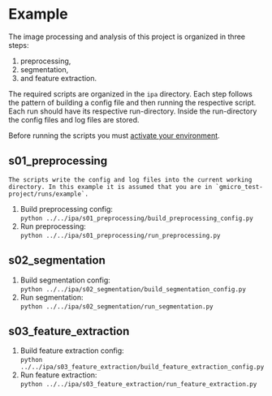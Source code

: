 # Example
<!-- start processing steps summary -->
The image processing and analysis of this project is organized in three steps:
1. preprocessing,
2. segmentation,
3. and feature extraction.

The required scripts are organized in the `ipa` directory. Each step follows the pattern of building a config file and then running the respective script.
Each run should have its respective run-directory. Inside the run-directory the config files and log files are stored.
<!-- end processing steps summary -->

Before running the scripts you must [activate your environment](../../infrastructure/apps/README.md).

<!-- start instructions -->
## s01_preprocessing
```{note}
The scripts write the config and log files into the current working directory. In this example it is assumed that you are in `gmicro_test-project/runs/example`.
```
1. Build preprocessing config:<br>
    `python ../../ipa/s01_preprocessing/build_preprocessing_config.py`
2. Run preprocessing:<br>
    `python ../../ipa/s01_preprocessing/run_preprocessing.py`

## s02_segmentation
1. Build segmentation config:<br>
    `python ../../ipa/s02_segmentation/build_segmentation_config.py`
2. Run segmentation:<br>
    `python ../../ipa/s02_segmentation/run_segmentation.py`

## s03_feature_extraction
1. Build feature extraction config:<br>
    `python ../../ipa/s03_feature_extraction/build_feature_extraction_config.py`
2. Run feature extraction:<br>
    `python ../../ipa/s03_feature_extraction/run_feature_extraction.py`
<!-- end instructions -->
